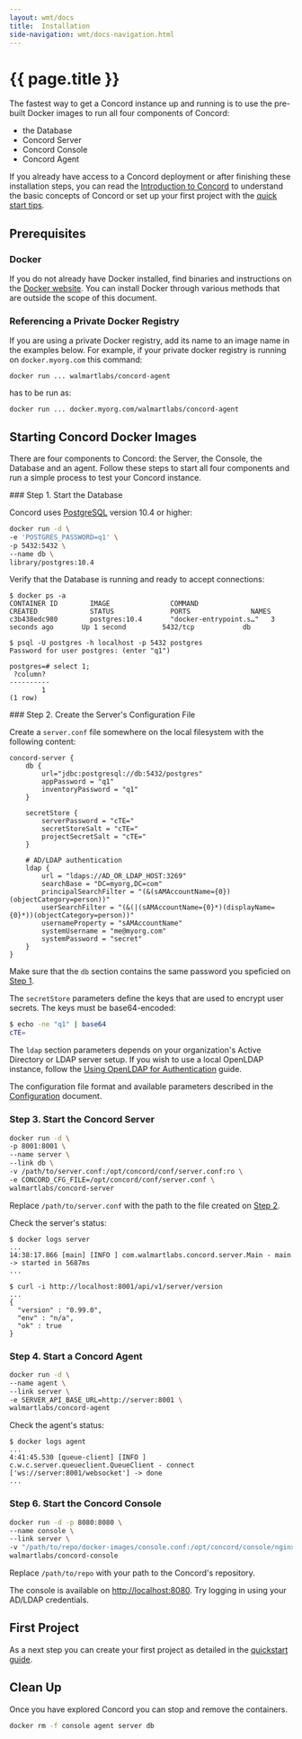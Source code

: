 ```yaml
---
layout: wmt/docs
title:  Installation
side-navigation: wmt/docs-navigation.html
---
```


# {{ page.title }}

The fastest way to get a Concord instance up and running is to use the
pre-built Docker images to run all four components of Concord:

- the Database
- Concord Server
- Concord Console
- Concord Agent

If you already have access to a Concord deployment or after finishing these
installation steps, you can read the [Introduction to Concord](./index.html)
to understand the basic concepts of Concord or set up your first project with
the [quick start tips](./quickstart.html).

## Prerequisites

### Docker

If you do not already have Docker installed, find binaries and instructions
on the [Docker website](https://www.docker.com/). You can install Docker through
various methods that are outside the scope of this document.

### Referencing a Private Docker Registry

If you are using a private Docker registry, add its name to an image name in
the examples below.  For example, if your private docker registry is running
on `docker.myorg.com` this command:

```
docker run ... walmartlabs/concord-agent
```

has to be run as:

```
docker run ... docker.myorg.com/walmartlabs/concord-agent
```

## Starting Concord Docker Images

There are four components to Concord: the Server, the
Console, the Database and an agent. Follow these steps to start all four
components and run a simple process to test your Concord instance.

<a name="step-1">
### Step 1. Start the Database

Concord uses [PostgreSQL](https://www.postgresql.org/) version 10.4 or higher:
```bash
docker run -d \
-e 'POSTGRES_PASSWORD=q1' \
-p 5432:5432 \
--name db \
library/postgres:10.4
```

Verify that the Database is running and ready to accept connections:
```
$ docker ps -a
CONTAINER ID        IMAGE               COMMAND                  CREATED             STATUS              PORTS               NAMES
c3b438edc980        postgres:10.4       "docker-entrypoint.s…"   3 seconds ago       Up 1 second         5432/tcp            db

$ psql -U postgres -h localhost -p 5432 postgres
Password for user postgres: (enter "q1")

postgres=# select 1;
 ?column?
----------
        1
(1 row)
```

<a name="step-2">
### Step 2. Create the Server's Configuration File

Create a `server.conf` file somewhere on the local filesystem with the
following content:
```
concord-server {
    db {
        url="jdbc:postgresql://db:5432/postgres"
        appPassword = "q1"
        inventoryPassword = "q1"
    }

    secretStore {
        serverPassword = "cTE="
        secretStoreSalt = "cTE="
        projectSecretSalt = "cTE="
    }

    # AD/LDAP authentication
    ldap {
        url = "ldaps://AD_OR_LDAP_HOST:3269"
        searchBase = "DC=myorg,DC=com"
        principalSearchFilter = "(&(sAMAccountName={0})(objectCategory=person))"
        userSearchFilter = "(&(|(sAMAccountName={0}*)(displayName={0}*))(objectCategory=person))"
        usernameProperty = "sAMAccountName"
        systemUsername = "me@myorg.com"
        systemPassword = "secret"
    }
}
```

Make sure that the `db` section contains the same password you speficied on
[Step 1](#step-1).

The `secretStore` parameters define the keys that are used
to encrypt user secrets. The keys must be base64-encoded:
```bash
$ echo -ne "q1" | base64
cTE=
```

The `ldap` section parameters depends on your organization's Active Directory
or LDAP server setup. If you wish to use a local OpenLDAP instance, follow the
[Using OpenLDAP for Authentication](./development.html#oldap) guide.

The configuration file format and available parameters described in the
[Configuration](./configuration.html) document.

### Step 3. Start the Concord Server

```bash
docker run -d \
-p 8001:8001 \
--name server \
--link db \
-v /path/to/server.conf:/opt/concord/conf/server.conf:ro \
-e CONCORD_CFG_FILE=/opt/concord/conf/server.conf \
walmartlabs/concord-server
```

Replace `/path/to/server.conf` with the path to the file created on
[Step 2](#step-2).

Check the server's status:
```
$ docker logs server
...
14:38:17.866 [main] [INFO ] com.walmartlabs.concord.server.Main - main -> started in 5687ms
...

$ curl -i http://localhost:8001/api/v1/server/version
...
{
  "version" : "0.99.0",
  "env" : "n/a",
  "ok" : true
}
```

### Step 4. Start a Concord Agent

```bash
docker run -d \
--name agent \
--link server \
-e SERVER_API_BASE_URL=http://server:8001 \
walmartlabs/concord-agent
```

Check the agent's status:
```
$ docker logs agent
...
4:41:45.530 [queue-client] [INFO ] c.w.c.server.queueclient.QueueClient - connect ['ws://server:8001/websocket'] -> done
...
```

### Step 6. Start the Concord Console

```bash
docker run -d -p 8080:8080 \
--name console \
--link server \
-v "/path/to/repo/docker-images/console.conf:/opt/concord/console/nginx/app.conf:ro" \
walmartlabs/concord-console
```

Replace `/path/to/repo` with your path to the Concord's repository.

The console is available on [http://localhost:8080](http://localhost:8080).
Try logging in using your AD/LDAP credentials.

## First Project

As a next step you can create your first project as detailed in the
[quickstart guide](../quickstart.html).


## Clean Up

Once you have explored Concord you can stop and remove the containers.

```bash
docker rm -f console agent server db
```
